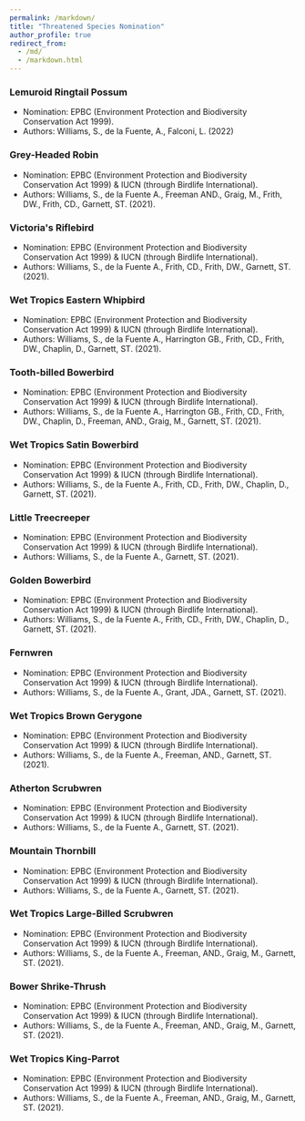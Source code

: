 ```yaml
---
permalink: /markdown/
title: "Threatened Species Nomination"
author_profile: true
redirect_from: 
  - /md/
  - /markdown.html
---
```


### Lemuroid Ringtail Possum
- Nomination: EPBC (Environment Protection and Biodiversity Conservation Act 1999).
- Authors: Williams, S., de la Fuente, A., Falconi, L. (2022)

### Grey-Headed Robin
- Nomination: EPBC (Environment Protection and Biodiversity Conservation Act 1999) & IUCN (through Birdlife International).
- Authors: Williams, S., de la Fuente A., Freeman AND., Graig, M., Frith, DW., Frith, CD., Garnett, ST. (2021).

### Victoria's Riflebird
- Nomination: EPBC (Environment Protection and Biodiversity Conservation Act 1999) & IUCN (through Birdlife International).
- Authors: Williams, S., de la Fuente A., Frith, CD., Frith, DW., Garnett, ST. (2021).

### Wet Tropics Eastern Whipbird
- Nomination: EPBC (Environment Protection and Biodiversity Conservation Act 1999) & IUCN (through Birdlife International).
- Authors: Williams, S., de la Fuente A., Harrington GB., Frith, CD., Frith, DW., Chaplin, D., Garnett, ST. (2021).

### Tooth-billed Bowerbird
- Nomination: EPBC (Environment Protection and Biodiversity Conservation Act 1999) & IUCN (through Birdlife International).
- Authors: Williams, S., de la Fuente A., Harrington GB., Frith, CD., Frith, DW., Chaplin, D., Freeman, AND., Graig, M., Garnett, ST. (2021).

### Wet Tropics Satin Bowerbird
- Nomination: EPBC (Environment Protection and Biodiversity Conservation Act 1999) & IUCN (through Birdlife International).
- Authors: Williams, S., de la Fuente A., Frith, CD., Frith, DW., Chaplin, D., Garnett, ST. (2021).

### Little Treecreeper
- Nomination: EPBC (Environment Protection and Biodiversity Conservation Act 1999) & IUCN (through Birdlife International).
- Authors: Williams, S., de la Fuente A., Garnett, ST. (2021).

### Golden Bowerbird
- Nomination: EPBC (Environment Protection and Biodiversity Conservation Act 1999) & IUCN (through Birdlife International).
- Authors: Williams, S., de la Fuente A., Frith, CD., Frith, DW., Chaplin, D., Garnett, ST. (2021).

### Fernwren
- Nomination: EPBC (Environment Protection and Biodiversity Conservation Act 1999) & IUCN (through Birdlife International).
- Authors: Williams, S., de la Fuente A., Grant, JDA., Garnett, ST. (2021).

### Wet Tropics Brown Gerygone
- Nomination: EPBC (Environment Protection and Biodiversity Conservation Act 1999) & IUCN (through Birdlife International).
- Authors: Williams, S., de la Fuente A., Freeman, AND., Garnett, ST. (2021).

### Atherton Scrubwren
- Nomination: EPBC (Environment Protection and Biodiversity Conservation Act 1999) & IUCN (through Birdlife International).
- Authors: Williams, S., de la Fuente A., Garnett, ST. (2021).

### Mountain Thornbill
- Nomination: EPBC (Environment Protection and Biodiversity Conservation Act 1999) & IUCN (through Birdlife International).
- Authors: Williams, S., de la Fuente A., Garnett, ST. (2021).

### Wet Tropics Large-Billed Scrubwren
- Nomination: EPBC (Environment Protection and Biodiversity Conservation Act 1999) & IUCN (through Birdlife International).
- Authors: Williams, S., de la Fuente A., Freeman, AND., Graig, M., Garnett, ST. (2021).

### Bower Shrike-Thrush
- Nomination: EPBC (Environment Protection and Biodiversity Conservation Act 1999) & IUCN (through Birdlife International).
- Authors: Williams, S., de la Fuente A., Freeman, AND., Graig, M., Garnett, ST. (2021).

### Wet Tropics King-Parrot
- Nomination: EPBC (Environment Protection and Biodiversity Conservation Act 1999) & IUCN (through Birdlife International).
- Authors: Williams, S., de la Fuente A., Freeman, AND., Graig, M., Garnett, ST. (2021).
